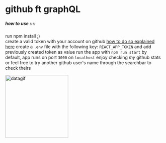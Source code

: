 # github ft graphQL

##### how to use ::::

run npm install ;)  
create a valid token with your account on github [how to do so explained here](https://help.github.com/articles/creating-a-personal-access-token-for-the-command-line/)
create a `.env` file with the following key: `REACT_APP_TOKEN` and add previously created token as value
run the app with `npm run start`
by default, app runs on port `3000` on `localhost`
enjoy checking _my_ github stats
or feel free to try another github user's name through the searchbar to check theirs

<img src="https://media.giphy.com/media/l46Cy1rHbQ92uuLXa/giphy.gif" alt="datagif" width="200"/>
